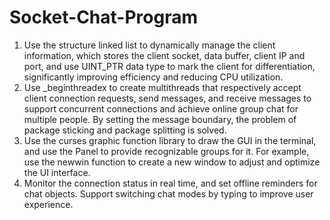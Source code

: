 # Socket-Chat-Program
1. Use the structure linked list to dynamically manage the client information, which stores the client socket, data buffer, client IP and port, and use UINT_PTR data type to mark the client for differentiation, significantly improving efficiency and reducing CPU utilization.
2. Use _beginthreadex to create multithreads that respectively accept client connection requests, send messages, and receive messages to support concurrent connections and achieve online group chat for multiple people. By setting the message boundary, the problem of package sticking and package splitting is solved.
3. Use the curses graphic function library to draw the GUI in the terminal, and use the Panel to provide recognizable groups for it. For example, use the newwin function to create a new window to adjust and optimize the UI interface.
4. Monitor the connection status in real time, and set offline reminders for chat objects. Support switching chat modes by typing to improve user experience.
